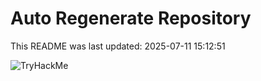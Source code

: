 # Auto Regenerate Repository

This README was last updated: 2025-07-11 15:12:51

 ![TryHackMe](https://tryhackme.com/badge/533634)